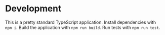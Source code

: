 # Development

This is a pretty standard TypeScript application. Install dependencies with `npm i`. Build the application with `npm run build`. Run tests with `npm run test`.
